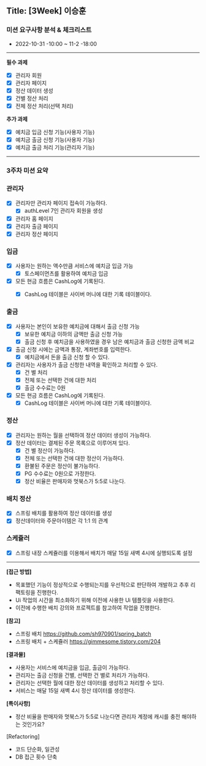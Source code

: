 ## Title: [3Week] 이승훈

### 미션 요구사항 분석 & 체크리스트
- 2022-10-31 -10:00 ~ 11-2 -18:00
---
**필수 과제**

- [x]  관리자 회원
- [x]  관리자 페이지
- [x]  정산 데이터 생성
- [x]  건별 정산 처리
- [x]  전체 정산 처리(선택 처리)

**추가 과제**
- [x]  예치금 입금 신청 기능(사용자 기능)
- [x]  예치금 출금 신청 기능(사용자 기능)
- [x]  예치금 출금 처리 기능(관리자 기능)
---
### 3주차 미션 요약
### 관리자

- [x] 관리자만 관리자 페이지 접속이 가능하다.
  -  [x] authLevel 7인 관리자 회원을 생성
- [x] 관리자 홈 페이지
- [x] 관리자 출금 페이지
- [x] 관리자 정산 페이지

### 입금

- [x] 사용자는 원하는 액수만큼 서비스에 예치금 입금 가능
  - [x] 토스페이먼츠를 활용하여 예치금 입금

- [x] 모든 현금 흐름은 CashLog에 기록된다.
  - [x] CashLog 테이블은 사이버 머니에 대한 기록 테이블이다.


### 출금

- [x] 사용자는 본인이 보유한 예치금에 대해서 출금 신청 가능
  - [x] 보유한 예치금 이하의 금액만 출금 신청 가능
  - [x] 출금 신청 후 예치금을 사용하였을 경우 남은 예치금과 출금 신청한 금액 비교 
  
- [x] 출금 신청 시에는 금액과 통장, 계좌번호를 입력한다.
  - [x] 예치금에서 돈을 출금 신청 할 수 있다.

- [x] 관리자는 사용자가 출금 신청한 내역을 확인하고 처리할 수 있다.
  - [x] 건 별 처리
  - [x] 전체 또는 선택한 건에 대한 처리
  - [x] 출금 수수료는 0원

- [x] 모든 현금 흐름은 CashLog에 기록된다.
  - [x] CashLog 테이블은 사이버 머니에 대한 기록 테이블이다.

### 정산

- [x] 관리자는 원하는 월을 선택하여 정산 데이터 생성이 가능하다.
- [x] 정산 데이터는 결제된 주문 목록으로 이루어져 있다.
  - [x] 건 별 정산이 가능하다.
  - [x] 전체 또는 선택한 건에 대한 정산이 가능하다.
  - [x] 환불된 주문은 정산이 불가능하다.
  - [x] PG 수수료는 0원으로 가정한다.
  - [x] 정산 비율은 판매자와 멋북스가 5:5로 나눈다.

### 배치 정산 
- [x] 스프링 배치를 활용하여 정산 데이터를 생성
- [x] 정산데이터와 주문아이템은 각 1:1 의 관계

### 스케쥴러 
- [x] 스프링 내장 스케쥴러를 이용해서 배치가 매달 15일 새벽 4시에 실행되도록 설정

---
**[접근 방법]**
- 목표했던 기능이 정상적으로 수행되는지를 우선적으로 판단하여 개발하고 추후 리팩토링을 진행한다.
- Ui 작업의 시간을 최소화하기 위해 이전에 사용한 Ui 템플릿을 사용한다.
- 이전에 수행한 배치 강의와 프로젝트를 참고하여 작업을 진행한다.

**[참고]**
- 스프링 배치 https://github.com/sh970901/spring_batch
- 스프링 배치 + 스케쥴러 https://gimmesome.tistory.com/204

**[결과물]**
- 사용자는 서비스에 예치금을 입금, 출금이 가능하다.
- 관리자는 출금 신청을 건별, 선택한 건 별로 처리가 가능하다.
- 관리자는 선택한 월에 대한 정산 데이터를 생성하고 처리할 수 있다.
- 서비스는 매달 15일 새벽 4시 정산 데이터를 생성한다.

**[특이사항]**
- 정산 비율을 판매자와 멋북스가 5:5로 나눈다면 관리자 계정에 캐시를 충전 해야하는 것인가요?

[Refactoring]
  - 코드 단순화, 일관성
  - DB 접근 횟수 단축
